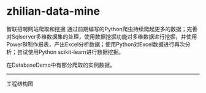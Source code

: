 # zhilian-data-mine
智联招聘网站爬取和挖掘
通过前期编写的Python爬虫持续爬起更多的数据；完善对Sqlserver多维数据集的处理，使用数据挖掘功能对多维数据进行挖掘，并使用PowerBI制作报表，产出Excel分析数据；使用Python对Excel数据进行再次分析；尝试使用Python scikit-learn进行数据挖掘。

在DatabaseDemo中有部分爬取的实例数据。

------------------------------------------------------------------------------------------------------------------------
工程结构图



